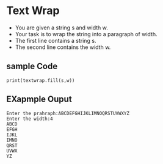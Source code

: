 # Text Wrap
- You are given a string s and width w.
- Your task is to wrap the string into a paragraph of width.
- The first line contains a string s.
- The second line contains the width w.
## sample Code
```
print(textwrap.fill(s,w))
```
## EXapmple Ouput
```
Enter the prahraph:ABCDEFGHIJKLIMNOQRSTUVWXYZ
Enter the width:4
ABCD
EFGH
IJKL
IMNO
QRST
UVWX
YZ
```
